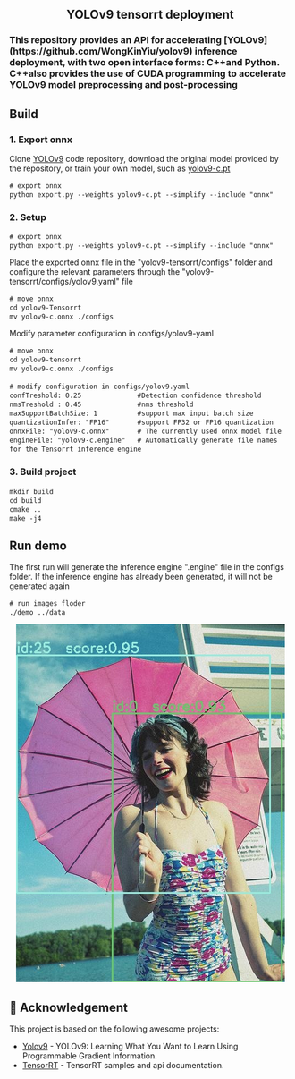 <center>
<h2> YOLOv9 tensorrt deployment </h2>
</center>

<h3>This repository provides an API for accelerating [YOLOv9](https://github.com/WongKinYiu/yolov9)  inference deployment, with two open interface forms: C++and Python. C++also provides the use of CUDA programming to accelerate YOLOv9 model preprocessing and post-processing </h3>

## Build

<h3> 1. Export onnx </h3>

Clone [YOLOv9](https://github.com/WongKinYiu/yolov9) code repository, download the original model provided by the repository, or train your own model, such as [yolov9-c.pt](https://objects.githubusercontent.com/github-production-release-asset-2e65be/759338070/c8ca43f2-0d2d-4aa3-a074-426505bfbfb1?X-Amz-Algorithm=AWS4-HMAC-SHA256&X-Amz-Credential=AKIAVCODYLSA53PQK4ZA%2F20240223%2Fus-east-1%2Fs3%2Faws4_request&X-Amz-Date=20240223T073054Z&X-Amz-Expires=300&X-Amz-Signature=db76944695e398168b222b502bb019a301336e5b5dc74db31604699b8f837a9b&X-Amz-SignedHeaders=host&actor_id=45328395&key_id=0&repo_id=759338070&response-content-disposition=attachment%3B%20filename%3Dyolov9-c.pt&response-content-type=application%2Foctet-stream)

``` shell
# export onnx
python export.py --weights yolov9-c.pt --simplify --include "onnx"
```

<h3> 2. Setup </h3>

``` shell
# export onnx
python export.py --weights yolov9-c.pt --simplify --include "onnx"
```

Place the exported onnx file in the "yolov9-tensorrt/configs" folder and configure the relevant parameters through the "yolov9-tensorrt/configs/yolov9.yaml" file
``` shell
# move onnx
cd yolov9-Tensorrt
mv yolov9-c.onnx ./configs
```

Modify parameter configuration in configs/yolov9-yaml
``` shell
# move onnx
cd yolov9-tensorrt
mv yolov9-c.onnx ./configs

# modify configuration in configs/yolov9.yaml
confTreshold: 0.25              #Detection confidence threshold
nmsTreshold : 0.45              #nms threshold
maxSupportBatchSize: 1          #support max input batch size
quantizationInfer: "FP16"       #support FP32 or FP16 quantization
onnxFile: "yolov9-c.onnx"       # The currently used onnx model file
engineFile: "yolov9-c.engine"   # Automatically generate file names for the Tensorrt inference engine
```

<h3> 3. Build project </h3>

``` shell
mkdir build
cd build
cmake ..
make -j4
```

## Run demo
The first run will generate the inference engine ".engine" file in the configs folder. If the inference engine has already been generated, it will not be generated again
``` shell
# run images floder
./demo ../data
```
<div align="center">

 ![图片](result/000000000036.jpg)
</div>

## 👏 Acknowledgement

This project is based on the following awesome projects:
- [Yolov9](https://github.com/WongKinYiu/yolov9) - YOLOv9: Learning What You Want to Learn Using Programmable Gradient Information.
- [TensorRT](https://github.com/NVIDIA/TensorRT/tree/release/8.6/samples) - TensorRT samples and api documentation.
